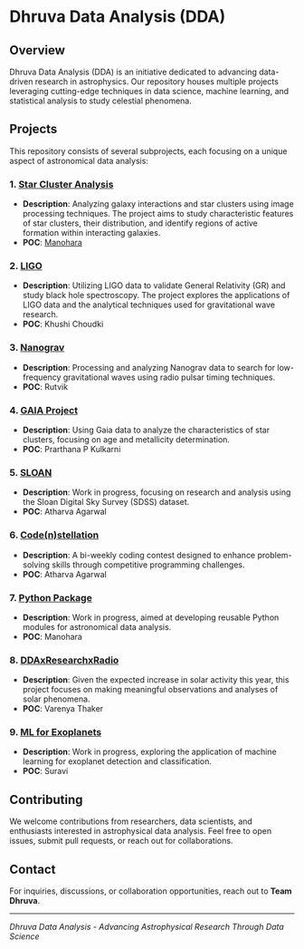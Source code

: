 # Dhruva Data Analysis (DDA)

## Overview
Dhruva Data Analysis (DDA) is an initiative dedicated to advancing data-driven research in astrophysics. Our repository houses multiple projects leveraging cutting-edge techniques in data science, machine learning, and statistical analysis to study celestial phenomena. 

## Projects
This repository consists of several subprojects, each focusing on a unique aspect of astronomical data analysis:

### 1. [**Star Cluster Analysis**](https://github.com/Team-Dhruva/DDA/blob/main/Star_Cluster_Analysis/README.md)
   - **Description**: Analyzing galaxy interactions and star clusters using image processing techniques. The project aims to study characteristic features of star clusters, their distribution, and identify regions of active formation within interacting galaxies.
   - **POC**: [Manohara](https://github.com/Manohara-Ai)

### 2. [**LIGO**](https://github.com/Team-Dhruva/DDA/blob/main/LIGO/README.md)
   - **Description**: Utilizing LIGO data to validate General Relativity (GR) and study black hole spectroscopy. The project explores the applications of LIGO data and the analytical techniques used for gravitational wave research.
   - **POC**: Khushi Choudki

### 3. [**Nanograv**](https://github.com/Team-Dhruva/DDA/blob/main/Nanograv/README.md)
   - **Description**: Processing and analyzing Nanograv data to search for low-frequency gravitational waves using radio pulsar timing techniques.
   - **POC**: Rutvik

### 4. [**GAIA Project**](https://github.com/Team-Dhruva/DDA/blob/main/GAIA_Project/README.md)
   - **Description**: Using Gaia data to analyze the characteristics of star clusters, focusing on age and metallicity determination.
   - **POC**: Prarthana P Kulkarni

### 5. [**SLOAN**](https://github.com/Team-Dhruva/DDA/blob/main/SLOAN/README.md)
   - **Description**: Work in progress, focusing on research and analysis using the Sloan Digital Sky Survey (SDSS) dataset.
   - **POC**: Atharva Agarwal

### 6. [**Code(n)stellation**](https://github.com/Team-Dhruva/DDA/blob/main/Code(n)stellation/READE.md)
   - **Description**: A bi-weekly coding contest designed to enhance problem-solving skills through competitive programming challenges.
   - **POC**: Atharva Agarwal

### 7. [**Python Package**](https://github.com/Team-Dhruva/DDA/blob/main/Python_Package/README.md)
   - **Description**: Work in progress, aimed at developing reusable Python modules for astronomical data analysis.
   - **POC**: Manohara

### 8. [**DDAxResearchxRadio**](https://github.com/Team-Dhruva/DDA/blob/main/DDAxResearchxRadio/README.md)
   - **Description**: Given the expected increase in solar activity this year, this project focuses on making meaningful observations and analyses of solar phenomena.
   - **POC**: Varenya Thaker

### 9. [**ML for Exoplanets**](https://github.com/Team-Dhruva/DDA/blob/main/ML_for_Exoplanets/README.md)
   - **Description**: Work in progress, exploring the application of machine learning for exoplanet detection and classification.
   - **POC**: Suravi

## Contributing
We welcome contributions from researchers, data scientists, and enthusiasts interested in astrophysical data analysis. Feel free to open issues, submit pull requests, or reach out for collaborations.

## Contact
For inquiries, discussions, or collaboration opportunities, reach out to **Team Dhruva**.

---
*Dhruva Data Analysis - Advancing Astrophysical Research Through Data Science*

